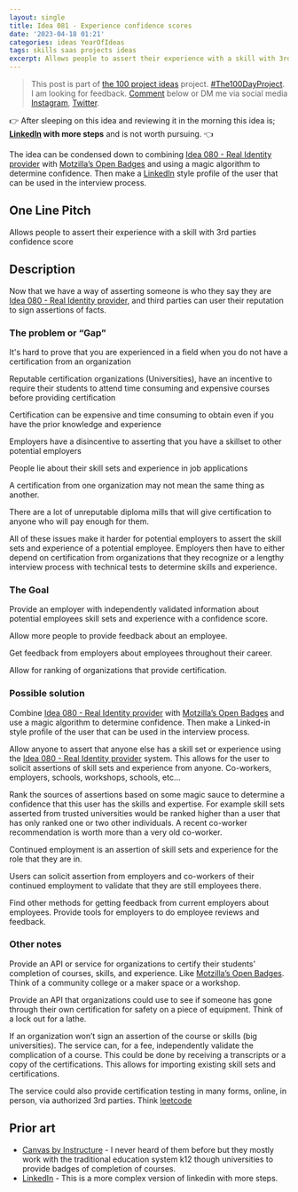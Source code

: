 ```yaml
---
layout: single
title: Idea 081 - Experience confidence scores
date: '2023-04-18 01:21'
categories: ideas YearOfIdeas
tags: skills saas projects ideas
excerpt: Allows people to assert their experience with a skill with 3rd parties confidence score
---
```


> This post is part of [the 100 project ideas](https://blog.abluestar.com/projects/2023-100-ideas/) project. [#The100DayProject](https://www.the100dayproject.org/). I am looking for feedback. <a href='#utterances-comments'>Comment</a> below or DM me via social media <a href="https://instagram.com/funvill" rel="nofollow noopener noreferrer"><i class="fab fa-fw fa-instagram" aria-hidden="true"></i><span class="label">Instagram</span></a>, <a href="https://twitter.com/funvill" rel="nofollow noopener noreferrer"><i class="fab fa-fw fa-twitter" aria-hidden="true"></i><span class="label">Twitter</span></a>.

👉 After sleeping on this idea and reviewing it in the morning this idea is; **[LinkedIn](https://www.linkedin.com/) with more steps** and is not worth pursuing. 👈

The idea can be condensed down to combining [Idea 080 - Real Identity provider](https://blog.abluestar.com/idea080-real-identity-provider/) with [Motzilla’s Open Badges](https://backpack.openbadges.org/) and using a magic algorithm to determine confidence. Then make a [LinkedIn](https://www.linkedin.com/) style profile of the user that can be used in the interview process.

## One Line Pitch

Allows people to assert their experience with a skill with 3rd parties confidence score

## Description

Now that we have a way of asserting someone is who they say they are [Idea 080 - Real Identity provider](https://blog.abluestar.com/idea080-real-identity-provider/), and third parties can user their reputation to sign assertions of facts.

### The problem or “Gap”

It's hard to prove that you are experienced in a field when you do not have a certification from an organization

Reputable certification organizations (Universities), have an incentive to require their students to attend time consuming and expensive courses before providing certification

Certification can be expensive and time consuming to obtain even if you have the prior knowledge and experience

Employers have a disincentive to asserting that you have a skillset to other potential employers

People lie about their skill sets and experience in job applications

A certification from one organization may not mean the same thing as another.

There are a lot of unreputable diploma mills that will give certification to anyone who will pay enough for them.

All of these issues make it harder for potential employers to assert the skill sets and experience of a potential employee. Employers then have to either depend on certification from organizations that they recognize or a lengthy interview process with technical tests to determine skills and experience.

### The Goal

Provide an employer with independently validated information about potential employees skill sets and experience with a confidence score.

Allow more people to provide feedback about an employee.

Get feedback from employers about employees throughout their career.

Allow for ranking of organizations that provide certification.

### Possible solution

Combine [Idea 080 - Real Identity provider](https://blog.abluestar.com/idea080-real-identity-provider/) with [Motzilla’s Open Badges](https://backpack.openbadges.org/) and use a magic algorithm to determine confidence. Then make a Linked-in style profile of the user that can be used in the interview process.

Allow anyone to assert that anyone else has a skill set or experience using the [Idea 080 - Real Identity provider](https://blog.abluestar.com/idea080-real-identity-provider/) system. This allows for the user to solicit assertions of skill sets and experience from anyone. Co-workers, employers, schools, workshops, schools, etc…

Rank the sources of assertions based on some magic sauce to determine a confidence that this user has the skills and expertise. For example skill sets asserted from trusted universities would be ranked higher than a user that has only ranked one or two other individuals. A recent co-worker recommendation is worth more than a very old co-worker.

Continued employment is an assertion of skill sets and experience for the role that they are in.

Users can solicit assertion from employers and co-workers of their continued employment to validate that they are still employees there.

Find other methods for getting feedback from current employers about employees. Provide tools for employers to do employee reviews and feedback.

### Other notes

Provide an API or service for organizations to certify their students' completion of courses, skills, and experience. Like [Motzilla’s Open Badges](https://backpack.openbadges.org/). Think of a community college or a maker space or a workshop.

Provide an API that organizations could use to see if someone has gone through their own certification for safety on a piece of equipment. Think of a lock out for a lathe.

If an organization won’t sign an assertion of the course or skills (big universities). The service can, for a fee, independently validate the complication of a course. This could be done by receiving a transcripts or a copy of the certifications. This allows for importing existing skill sets and certifications.

The service could also provide certification testing in many forms, online, in person, via authorized 3rd parties. Think [leetcode](https://leetcode.com/)

## Prior art

- [Canvas by Instructure](https://www.instructure.com/canvas) - I never heard of them before but they mostly work with the traditional education system k12 though universities to provide badges of completion of courses.
- [LinkedIn](https://www.linkedin.com/) - This is a more complex version of linkedin with more steps.

